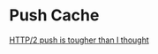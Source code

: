 # Push Cache

[HTTP/2 push is tougher than I thought](https://jakearchibald.com/2017/h2-push-tougher-than-i-thought/#anything-can-use-the-push-cache)